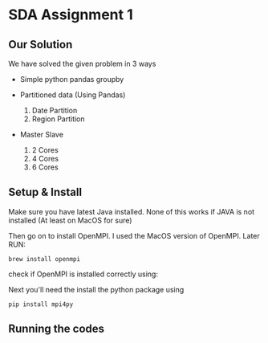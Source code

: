 # SDA Assignment 1

## Our Solution


We have solved the given problem in 3 ways
- Simple python pandas groupby
- Partitioned data (Using Pandas)
    
    1. Date Partition
    2. Region Partition

- Master Slave

    1. 2 Cores
    2. 4 Cores
    3. 6 Cores 


## Setup & Install

Make sure you have latest Java installed. None of this works if JAVA is not installed (At least on MacOS for sure)

Then go on to install OpenMPI.
I used the MacOS version of OpenMPI. Later RUN:

```brew install openmpi```

check if OpenMPI is installed correctly using:

Next you'll need the install the python package using

``` pip install mpi4py ```


## Running the codes


